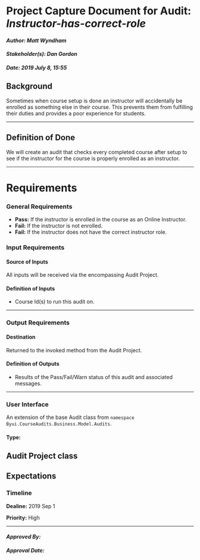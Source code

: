 # Project Capture Document for Audit: _Instructor-has-correct-role_ 
#### *Author: Matt Wyndham*
#### *Stakeholder(s): Dan Gordon*
#### *Date: 2019 July 8, 15:55*
## Background
Sometimes when course setup is done an instructor will accidentally be enrolled as something else in their course. This prevents them from fulfilling their duties and provides a poor experience for students.

-----
## Definition of Done
We will create an audit that checks every completed course after setup to see if the instructor for the course is properly enrolled as an instructor.

-----
# Requirements
### General Requirements
- **Pass:** If the instructor is enrolled in the course as an Online Instructor.
- **Fail:** If the instructor is not enrolled.
- **Fail:** If the instructor does not have the correct instructor role.

### Input Requirements
#### Source of Inputs
All inputs will be received via the encompassing Audit Project.
#### Definition of Inputs
<!-- TBD: do not fill out just yet -->
- Course Id(s) to run this audit on.
---
### Output Requirements
#### Destination
Returned to the invoked method from the Audit Project.
#### Definition of Outputs
<!-- TBD: do not fill out just yet -->
- Results of the Pass/Fail/Warn status of this audit and associated messages.
---
### User Interface
An extension of the base Audit class from `namespace Byui.CourseAudits.Business.Model.Audits`.
#### Type:
Audit Project class
-----
## Expectations
### Timeline

**Dealine:** 2019 Sep 1

**Priority:** High

-----
#### *Approved By:* 
#### *Approval Date:*
